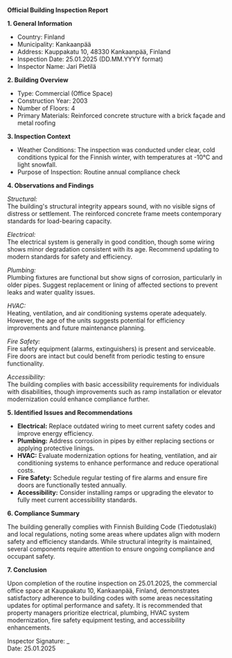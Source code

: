 **Official Building Inspection Report**

**1. General Information**

- Country: Finland
- Municipality: Kankaanpää
- Address: Kauppakatu 10, 48330 Kankaanpää, Finland
- Inspection Date: 25.01.2025 (DD.MM.YYYY format)
- Inspector Name: Jari Pietilä

**2. Building Overview**

- Type: Commercial (Office Space)
- Construction Year: 2003
- Number of Floors: 4
- Primary Materials: Reinforced concrete structure with a brick façade and metal roofing

**3. Inspection Context**

- Weather Conditions: The inspection was conducted under clear, cold conditions typical for the Finnish winter, with temperatures at -10°C and light snowfall.
- Purpose of Inspection: Routine annual compliance check

**4. Observations and Findings**

*Structural:*  
The building's structural integrity appears sound, with no visible signs of distress or settlement. The reinforced concrete frame meets contemporary standards for load-bearing capacity.

*Electrical:*  
The electrical system is generally in good condition, though some wiring shows minor degradation consistent with its age. Recommend updating to modern standards for safety and efficiency.

*Plumbing:*  
Plumbing fixtures are functional but show signs of corrosion, particularly in older pipes. Suggest replacement or lining of affected sections to prevent leaks and water quality issues.

*HVAC:*  
Heating, ventilation, and air conditioning systems operate adequately. However, the age of the units suggests potential for efficiency improvements and future maintenance planning.

*Fire Safety:*  
Fire safety equipment (alarms, extinguishers) is present and serviceable. Fire doors are intact but could benefit from periodic testing to ensure functionality.

*Accessibility:*  
The building complies with basic accessibility requirements for individuals with disabilities, though improvements such as ramp installation or elevator modernization could enhance compliance further.

**5. Identified Issues and Recommendations**

- **Electrical:** Replace outdated wiring to meet current safety codes and improve energy efficiency.
- **Plumbing:** Address corrosion in pipes by either replacing sections or applying protective linings.
- **HVAC:** Evaluate modernization options for heating, ventilation, and air conditioning systems to enhance performance and reduce operational costs.
- **Fire Safety:** Schedule regular testing of fire alarms and ensure fire doors are functionally tested annually.
- **Accessibility:** Consider installing ramps or upgrading the elevator to fully meet current accessibility standards.

**6. Compliance Summary**

The building generally complies with Finnish Building Code (Tiedotuslaki) and local regulations, noting some areas where updates align with modern safety and efficiency standards. While structural integrity is maintained, several components require attention to ensure ongoing compliance and occupant safety.

**7. Conclusion**

Upon completion of the routine inspection on 25.01.2025, the commercial office space at Kauppakatu 10, Kankaanpää, Finland, demonstrates satisfactory adherence to building codes with some areas necessitating updates for optimal performance and safety. It is recommended that property managers prioritize electrical, plumbing, HVAC system modernization, fire safety equipment testing, and accessibility enhancements.

Inspector Signature: _  
Date: 25.01.2025